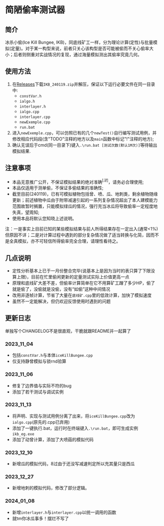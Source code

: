 <!--
 * @Author: Thoma411
 * @Date: 2023-11-13 21:38:31
 * @LastEditTime: 2024-01-19 21:05:08
 * @Description: README & CHANGELOG . markdown
-->
# 简陋偷率测试器

## 简介

冰杀小偷(Ice Kill Bungee, IKB)，同底线矿工一样，分为理论计算(定性)与批量模拟(定量)。对于某一构型来说，前者只关心该构型是否可能被偷而不关心偷率大小；后者则侧重对实战情况的复现，通过海量模拟测出其偷率究竟几何。

## 使用方法

1. 在[Releases](https://github.com/Thoma411/Code-of-Pvz/releases/tag/IKB_v0.0.1)下载`IKB_240119.zip`并解压，保证以下运行必要文件在同一目录中:
    * `constVar.h`
    * `ialgo.h`
    * `interlayer.h`
    * `ialgo.cpp`
    * `interlayer.cpp`
    * `newExemple.cpp`
    * `run.bat`
2. 进入`newExemple.cpp`，可以仿照已有的几个`newTest()`自行编写测试用例，并修改相应代码段(含"TODO"注释的地方以及`main`函数中标记"!"注释的地方);
3. 确认无误后于cmd(同一目录下)键入`.\run.bat [测试次数(默认1M次)]`等待输出模拟结果.

## 注意事项

* 本品无意推广公开，不保证模拟结果的绝对准确$^{[注]}$，请务必合理使用;
* 本品仅适用于测单偷，不保证多偷结果的准确性;
* 截至目前(240119)，已有可模拟植物包括曾、喷、瓜、地刺类，剩余植物随缘更新；前述植物中瓜由于附带减速引起的一系列复杂情况超出了本人建模能力范围故暂时搁置，只能模拟绿瓜的情况，强行充当冰瓜将导致偷率一定程度地失真，望周知;
* 使用本品将默认您知晓上述说明。

注：一是事实上目前已知的某些模拟结果与前人所得结果存在一定出入(通常<1%)但原因不详；二是对计算过程中遇到的部分复杂情况做了适当转换与化简，因而不是全真模拟，亦不可轻信所得偷率完全合理，请理性看待之。

## 几点说明

* 定性分析基本上已于一月份整合完毕(说基本上是因为当时的表只算了下限没算上限)，目前在忙里偷闲更新的定量测试实际上价值更高一点
* 原理和底线矿大差不差，但偷率计算简单在它不用算矿工蹭了多少HP，偷了就是偷了，没偷就是没偷，没有“如偷”这种中间情况
* 改用非逐帧计算，节省了大量在`底线矿.cpp`里的低效计算，加快了模拟速度
* 虽然不一定能解决，但仍欢迎反馈使用时遇到的问题

## 更新日志

单独写个CHANGELOG不是很直观，干脆就跟README并一起算了

### 2023_11_04

* 包括`constVar.h`与本体`iceKillBungee.cpp`
* 仅支持静曾模拟与锁rnd验算

### 2023_11_06

* 修复了边界值与实际不符的bug
* 添加了若干测试与调试实例

### 2023_11_13

* 将声明、实现与测试用例分离了出来，将`iceKillBungee.cpp`改为`ialgo.cpp`(原先的.cpp已弃用)
* 添加了一键执行.bat，运行时在终端键入`.\run.bat`，即可生成实例`ikb_eg.exe`
* 添加了动曾计算，添加了大喷菇的模拟代码

### 2023_12_10

* 新增瓜的模拟代码，8过由于还没写减速判定所以充其量只是西瓜

### 2023_12_27

* 新增地刺的模拟代码，修改了部分逻辑。

### 2024_01_08

* 新增`interlayer.h`与`interlayer.cpp`以统一调用的函数
* 就tm你冰瓜事多！摆烂不写了

